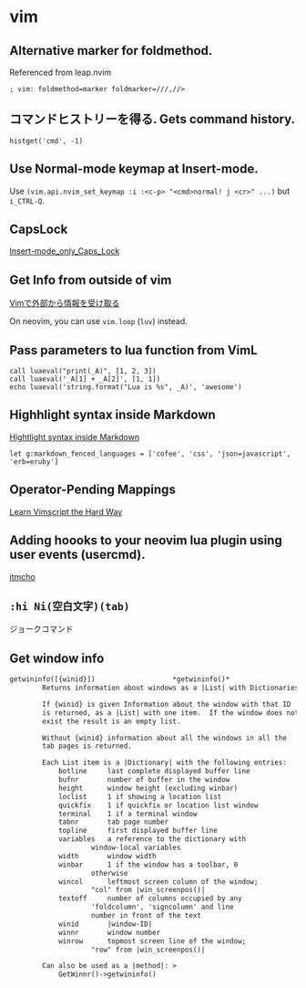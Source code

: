 # vim

## Alternative marker for foldmethod.

Referenced from leap.nvim

```fennel
; vim: foldmethod=marker foldmarker=///,//>
```

## コマンドヒストリーを得る. Gets command history.

`histget('cmd', -1)`

## Use Normal-mode keymap at Insert-mode.

Use `(vim.api.nvim_set_keymap :i :<c-p> "<cmd>normal! j <cr>" ...)` but `i_CTRL-Q`.

## CapsLock
[Insert-mode_only_Caps_Lock](https://vim.fandom.com/wiki/Insert-mode_only_Caps_Lock)


## Get Info from outside of vim

[Vimで外部から情報を受け取る](https://hackerslab.aktsk.jp/2020/12/receive-on-vim)

On neovim, you can use `vim.loop` (`luv`) instead.

## Pass parameters to lua function from VimL

```vim
call luaeval("print(_A)", [1, 2, 3])
call luaeval('_A[1] + _A[2]', [1, 1])
echo luaeval('string.format("Lua is %s", _A)', 'awesome')
```

## Highhlight syntax inside Markdown

[Hightlight syntax inside Markdown](https://vimtricks.com/p/highlight-syntax-inside-markdown/)

```vim
let g:markdown_fenced_languages = ['cofee', 'css', 'json=javascript', 'erb=eruby']
```

## Operator-Pending Mappings

[Learn Vimscript the Hard Way](https://learnvimscriptthehardway.stevelosh.com/chapters/15.html)

## Adding hoooks to your neovim lua plugin using user events (usercmd).

[itmcho](https://itmecho.com/blog/neovim-lua-hooks-with-user-events)

## `:hi Ni(空白文字)(tab)`

ジョークコマンド


## Get window info
```txt
getwininfo([{winid}])					*getwininfo()*
		Returns information about windows as a |List| with Dictionaries.

		If {winid} is given Information about the window with that ID
		is returned, as a |List| with one item.  If the window does not
		exist the result is an empty list.

		Without {winid} information about all the windows in all the
		tab pages is returned.

		Each List item is a |Dictionary| with the following entries:
			botline		last complete displayed buffer line
			bufnr		number of buffer in the window
			height		window height (excluding winbar)
			loclist		1 if showing a location list
			quickfix	1 if quickfix or location list window
			terminal	1 if a terminal window
			tabnr		tab page number
			topline		first displayed buffer line
			variables	a reference to the dictionary with
					window-local variables
			width		window width
			winbar		1 if the window has a toolbar, 0
					otherwise
			wincol		leftmost screen column of the window;
					"col" from |win_screenpos()|
			textoff		number of columns occupied by any
					'foldcolumn', 'signcolumn' and line
					number in front of the text
			winid		|window-ID|
			winnr		window number
			winrow		topmost screen line of the window;
					"row" from |win_screenpos()|

		Can also be used as a |method|: >
			GetWinnr()->getwininfo()
```
